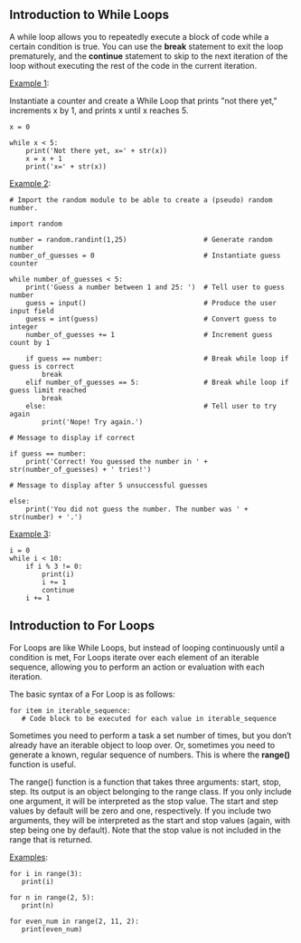 ## Introduction to While Loops

A while loop allows you to repeatedly execute a block of code while a certain condition is true. You can use the **break**
statement to exit the loop prematurely, and the **continue** statement to skip to the next iteration of the loop without executing
the rest of the code in the current iteration.

<ins>Example 1</ins>:

Instantiate a counter and create a While Loop that prints "not there yet," increments x by 1, and prints x until x reaches 5.

    x = 0

    while x < 5:
        print('Not there yet, x=' + str(x))
        x = x + 1
        print('x=' + str(x))

<ins>Example 2</ins>:

    # Import the random module to be able to create a (pseudo) random number.
    
    import random
    
    number = random.randint(1,25)                   # Generate random number
    number_of_guesses = 0                           # Instantiate guess counter
    
    while number_of_guesses < 5:
        print('Guess a number between 1 and 25: ')  # Tell user to guess number
        guess = input()                             # Produce the user input field
        guess = int(guess)                          # Convert guess to integer
        number_of_guesses += 1                      # Increment guess count by 1
    
        if guess == number:                         # Break while loop if guess is correct
            break
        elif number_of_guesses == 5:                # Break while loop if guess limit reached
            break
        else:                                       # Tell user to try again
            print('Nope! Try again.')
    
    # Message to display if correct
    
    if guess == number:
        print('Correct! You guessed the number in ' + str(number_of_guesses) + ' tries!')
        
    # Message to display after 5 unsuccessful guesses
    
    else:
        print('You did not guess the number. The number was ' + str(number) + '.')

<ins>Example 3</ins>:

    i = 0
    while i < 10:
        if i % 3 != 0:
            print(i)
            i += 1
            continue
        i += 1

## Introduction to For Loops

For Loops are like While Loops, but instead of looping continuously until a condition is met, For Loops iterate over each
element of an iterable sequence, allowing you to perform an action or evaluation with each iteration.

The basic syntax of a For Loop is as follows:

    for item in iterable_sequence:
       # Code block to be executed for each value in iterable_sequence

Sometimes you need to perform a task a set number of times, but you don’t already have an iterable object to loop over.
Or, sometimes you need to generate a known, regular sequence of numbers. This is where the **range()** function is useful.

The range() function is a function that takes three arguments: start, stop, step. Its output is an object belonging to the
range class. If you only include one argument, it will be interpreted as the stop value. The start and step values by default
will be zero and one, respectively. If you include two arguments, they will be interpreted as the start and stop values (again,
with step being one by default). Note that the stop value is not included in the range that is returned.

<ins>Examples</ins>:

    for i in range(3):
       print(i)
    
    for n in range(2, 5):
       print(n)
    
    for even_num in range(2, 11, 2):
       print(even_num)













